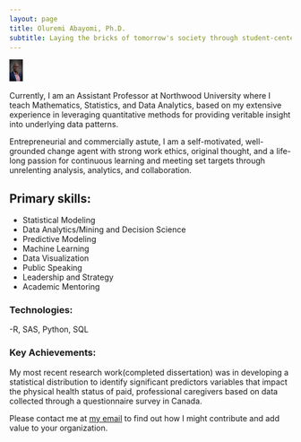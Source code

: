 ```yaml
---
layout: page
title: Oluremi Abayomi, Ph.D.
subtitle: Laying the bricks of tomorrow's society through student-centered learning and teaching.
---
```


<img src="/assets/img/OluremiAbayomi.jpg" alt="Dr. Remi" width="24" height="39">

Currently, I am an Assistant Professor at Northwood University where I teach Mathematics, Statistics, and Data Analytics, based on my extensive experience in leveraging quantitative methods for providing veritable insight into underlying data patterns. 

Entrepreneurial and commercially astute, I am a self-motivated, well-grounded change agent with strong work ethics, original thought, and a life-long passion for continuous learning and meeting set targets through unrelenting analysis, analytics, and collaboration. 

## Primary skills:

- Statistical Modeling
- Data Analytics/Mining and Decision Science
- Predictive Modeling
- Machine Learning
- Data Visualization
- Public Speaking
- Leadership and Strategy 
- Academic Mentoring

### Technologies: 
-R, SAS, Python, SQL

### Key Achievements: 

My most recent research work(completed dissertation) was in developing a statistical distribution to identify significant predictors variables that impact the physical health status of paid, professional caregivers based on data collected through a questionnaire survey in Canada. 

Please contact me at [my email](https://remdaniels@yahoo.com) to find out how I might contribute and add value to your organization.

